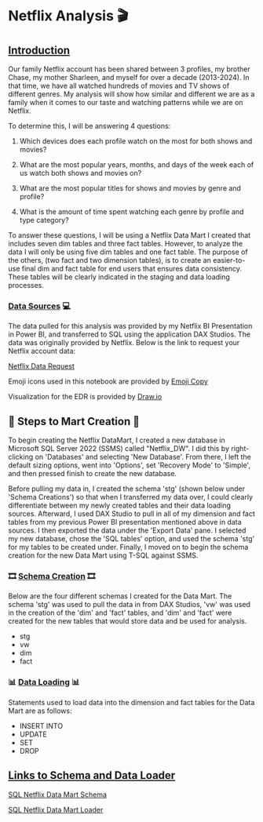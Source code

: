 # Netflix Analysis 🎬


 ## <u>Introduction</u>

Our family Netflix account has been shared between 3 profiles, my brother Chase, my mother Sharleen, and myself for over a decade (2013-2024). In that time, we have all watched hundreds of movies and TV shows of different genres. My analysis will show how similar and different we are as a family when it comes to our taste and watching patterns while we are on Netflix.

To determine this, I will be answering 4 questions:

1) Which devices does each profile watch on the most for both shows and movies?

2) What are the most popular years, months, and days of the week each of us watch both shows and movies on?

3) What are the most popular titles for shows and movies by genre and profile?

4) What is the amount of time spent watching each genre by profile and type category?

To answer these questions, I will be using a Netflix Data Mart I created that includes seven dim tables and three fact tables. However, to analyze the data I will only be using five dim tables and one fact table. The purpose of the others, (two fact and two dimension tables), is to create an easier-to-use final dim and fact table for end users that ensures data consistency. These tables will be clearly indicated in the staging and data loading processes.

### <ins>Data Sources</ins> 💻

The data pulled for this analysis was provided by my Netflix BI Presentation in Power BI, and transferred to SQL using the application DAX Studios. The data was originally provided by Netflix. Below is the link to request your Netflix account data: 

[Emoji Copy]: https://emojicopy.com/
[Netflix Data Request]: https://www.netflix.com/account/getmyinfo
[Draw.io]: https://www.drawio.com/
[Netflix Data Request]

Emoji icons used in this notebook are provided by [Emoji Copy]

Visualization for the EDR is provided by [Draw.io]

## 🎥 Steps to Mart Creation 🎥

To begin creating the Netflix DataMart, I created a new database in Microsoft SQL Server 2022 (SSMS) called "Netflix_DW". I did this by right-clicking on 'Databases' and selecting 'New Database'. From there, I left the default sizing options, went into 'Options', set 'Recovery Mode' to 'Simple', and then pressed finish to create the new database.

Before pulling my data in, I created the schema 'stg' (shown below under 'Schema Creations') so that when I transferred my data over, I could clearly differentiate between my newly created tables and their data loading sources. Afterward, I used DAX Studio to pull in all of my dimension and fact tables from my previous Power BI presentation mentioned above in data sources. I then exported the data under the 'Export Data' pane. I selected my new database, chose the 'SQL tables' option, and used the schema 'stg' for my tables to be created under. Finally, I moved on to begin the schema creation for the new Data Mart using T-SQL against SSMS.

### 🎞️ <ins>Schema Creation</ins> 🎞️
Below are the four different schemas I created for the Data Mart. The schema 'stg' was used to pull the data in from DAX Studios, 'vw' was used in the creation of the 'dim' and 'fact' tables, and 'dim' and 'fact' were created for the new tables that would store data and be used for analysis.

- stg
- vw
- dim
- fact

### 📊 <ins>Data Loading</ins> 📊
Statements used to load data into the dimension and fact tables for the Data Mart are as follows:

- INSERT INTO
- UPDATE
- SET
- DROP
  

## <u>Links to Schema and Data Loader</u>
[SQL Netflix Data Mart Schema]: https://github.com/costellobrette/Netflix-Analysis/blob/main/NetflixStarSchema.sql
[SQL Netflix Data Mart Loader]: https://github.com/costellobrette/Netflix-Analysis/blob/main/NetflixDataLoader.sql
[SQL Netflix Data Mart Schema]

[SQL Netflix Data Mart Loader]



 
